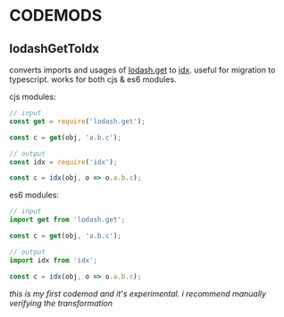 # CODEMODS

## lodashGetToIdx

converts imports and usages of [lodash.get](https://lodash.com/docs/#get) to [idx](https://github.com/facebookincubator/idx). useful for migration to typescript. works for both cjs & es6 modules.

cjs modules:

```javascript
// input
const get = require('lodash.get');

const c = get(obj, 'a.b.c');

// output
const idx = require('idx');

const c = idx(obj, o => o.a.b.c);
```

es6 modules:

```javascript
// input
import get from 'lodash.get';

const c = get(obj, 'a.b.c');

// output
import idx from 'idx';

const c = idx(obj, o => o.a.b.c);
```

_this is my first codemod and it's experimental. i recommend manually verifying the transformation_
